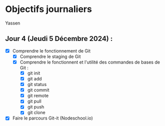 # Objectifs journaliers

Yassen

## Jour 4 (Jeudi 5 Décembre 2024) :


- [X] Comprendre le fonctionnement de Git
  - [X] Comprendre le staging de Git
  - [X] Comprendre le fonctionnent et l'utilité des commandes de bases de Git :
    - [X] git init
    - [X] git add
    - [X] git status
    - [X] git commit
    - [X] git remote
    - [X] git pull
    - [X] git push
    - [X] git clone
- [X] Faire le parcours Git-it (Nodeschool.io)
